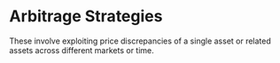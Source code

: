 # Arbitrage Strategies
These involve exploiting price discrepancies of a single asset or related assets across different markets or time.
